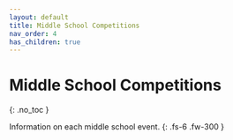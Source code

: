 ```yaml
---
layout: default
title: Middle School Competitions
nav_order: 4
has_children: true
---
```


# Middle School Competitions

{: .no_toc }

Information on each middle school event.
{: .fs-6 .fw-300 }
